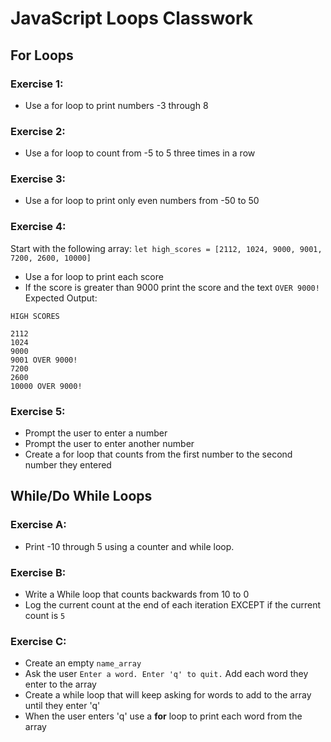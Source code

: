 # JavaScript Loops Classwork

## For Loops

### Exercise 1:
- Use a for loop to print numbers -3 through 8

### Exercise 2:
- Use a for loop to count from -5 to 5 three times in a row

### Exercise 3:
- Use a for loop to print only even numbers from -50 to 50

### Exercise 4:
Start with the following array:
`let high_scores = [2112, 1024, 9000, 9001, 7200, 2600, 10000]`

- Use a for loop to print each score
- If the score is greater than 9000 print the score and the text `OVER 9000!`
Expected Output:
```
HIGH SCORES

2112
1024
9000
9001 OVER 9000!
7200
2600
10000 OVER 9000!
```

### Exercise 5:
- Prompt the user to enter a number 
- Prompt the user to enter another number 
- Create a for loop that counts from the first number to the second number they entered


## While/Do While Loops

### Exercise A:
- Print -10 through 5 using a counter and while loop.

### Exercise B:
- Write a While loop that counts backwards from 10 to 0
- Log the current count at the end of each iteration EXCEPT if the current count is ```5```

### Exercise C:
- Create an empty `name_array`
- Ask the user ```Enter a word. Enter 'q' to quit.``` Add each word they enter to the array
- Create a while loop that will keep asking for words to add to the array until they enter 'q'
- When the user enters 'q' use a **for** loop to print each word from the array


